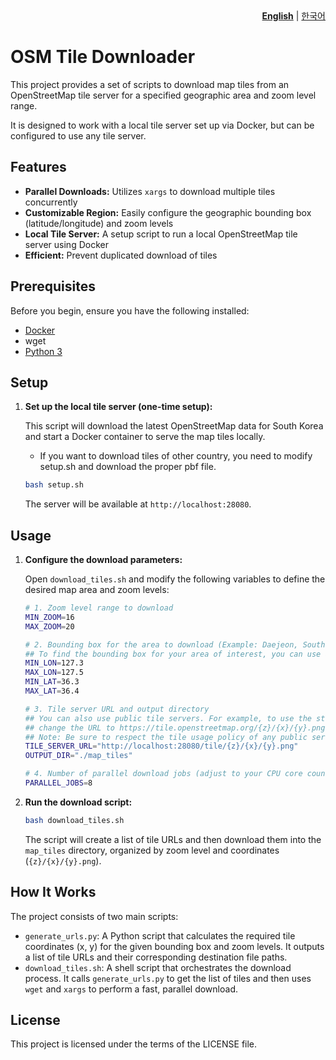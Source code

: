 <div align="right">
  <b><a href="README.md">English</a></b> | <a href="README.ko.md">한국어</a>
</div>

# OSM Tile Downloader

This project provides a set of scripts to download map tiles from an OpenStreetMap tile server for a specified geographic area and zoom level range.

It is designed to work with a local tile server set up via Docker, but can be configured to use any tile server.

## Features

-   **Parallel Downloads:** Utilizes `xargs` to download multiple tiles concurrently
-   **Customizable Region:** Easily configure the geographic bounding box (latitude/longitude) and zoom levels
-   **Local Tile Server:** A setup script to run a local OpenStreetMap tile server using Docker
-   **Efficient:** Prevent duplicated download of tiles

## Prerequisites

Before you begin, ensure you have the following installed:

-   [Docker](https://www.docker.com/get-started)
-   wget
-   [Python 3](https://www.python.org/downloads/)

## Setup

1.  **Set up the local tile server (one-time setup):**

    This script will download the latest OpenStreetMap data for South Korea and start a Docker container to serve the map tiles locally.
    - If you want to download tiles of other country, you need to modify setup.sh and download the proper pbf file.
    ```bash
    bash setup.sh
    ```

    The server will be available at `http://localhost:28080`.

## Usage

1.  **Configure the download parameters:**

    Open `download_tiles.sh` and modify the following variables to define the desired map area and zoom levels:
    ```bash
    # 1. Zoom level range to download
    MIN_ZOOM=16
    MAX_ZOOM=20

    # 2. Bounding box for the area to download (Example: Daejeon, South Korea)
    ## To find the bounding box for your area of interest, you can use a tool like [bboxfinder.com](bboxfinder.com).
    MIN_LON=127.3
    MAX_LON=127.5
    MIN_LAT=36.3
    MAX_LAT=36.4

    # 3. Tile server URL and output directory
    ## You can also use public tile servers. For example, to use the standard OpenStreetMap server,
    ## change the URL to https://tile.openstreetmap.org/{z}/{x}/{y}.png.
    ## Note: Be sure to respect the tile usage policy of any public server you use.
    TILE_SERVER_URL="http://localhost:28080/tile/{z}/{x}/{y}.png"
    OUTPUT_DIR="./map_tiles"

    # 4. Number of parallel download jobs (adjust to your CPU core count)
    PARALLEL_JOBS=8
    ```

2.  **Run the download script:**

    ```bash
    bash download_tiles.sh
    ```

    The script will create a list of tile URLs and then download them into the `map_tiles` directory, organized by zoom level and coordinates (`{z}/{x}/{y}.png`).

## How It Works

The project consists of two main scripts:

-   `generate_urls.py`: A Python script that calculates the required tile coordinates (x, y) for the given bounding box and zoom levels. It outputs a list of tile URLs and their corresponding destination file paths.
-   `download_tiles.sh`: A shell script that orchestrates the download process. It calls `generate_urls.py` to get the list of tiles and then uses `wget` and `xargs` to perform a fast, parallel download.

## License

This project is licensed under the terms of the LICENSE file.

